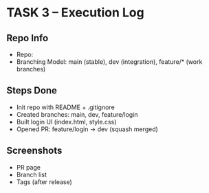 # TASK 3 – Execution Log

## Repo Info
- Repo: <your-repo-url>
- Branching Model: main (stable), dev (integration), feature/* (work branches)

## Steps Done
- Init repo with README + .gitignore
- Created branches: main, dev, feature/login
- Built login UI (index.html, style.css)
- Opened PR: feature/login -> dev (squash merged)

## Screenshots
- PR page
- Branch list
- Tags (after release)
